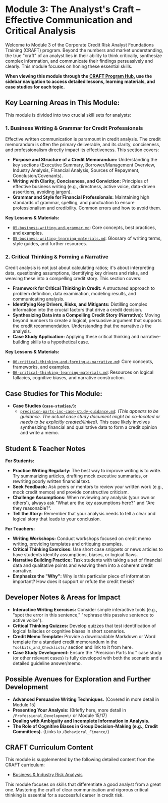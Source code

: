 # Module 3: The Analyst's Craft – Effective Communication and Critical Analysis

Welcome to Module 3 of the Corporate Credit Risk Analyst Foundations Training (CRAFT) program. Beyond the numbers and market understanding, the true "craft" of an analyst lies in their ability to think critically, synthesize complex information, and communicate their findings persuasively and clearly. This module focuses on honing these essential skills.

**When viewing this module through the [CRAFT Program Hub](../../index.html), use the sidebar navigation to access detailed lessons, learning materials, and case studies for each topic.**

## Key Learning Areas in This Module:

This module is divided into two crucial skill sets for analysts:

### 1. Business Writing & Grammar for Credit Professionals
Effective written communication is paramount in credit analysis. The credit memorandum is often the primary deliverable, and its clarity, conciseness, and professionalism directly impact its effectiveness. This section covers:
*   **Purpose and Structure of a Credit Memorandum:** Understanding the key sections (Executive Summary, Borrower/Management Overview, Industry Analysis, Financial Analysis, Sources of Repayment, Conclusion/Covenants).
*   **Writing with Clarity, Conciseness, and Conviction:** Principles of effective business writing (e.g., directness, active voice, data-driven assertions, avoiding jargon).
*   **Grammar and Style for Financial Professionals:** Maintaining high standards of grammar, spelling, and punctuation to ensure professionalism and credibility. Common errors and how to avoid them.

**Key Lessons & Materials:**
*   [`05-business-writing-and-grammar.md`](./05-business-writing-and-grammar.md): Core concepts, best practices, and examples.
*   [`05-business-writing-learning-materials.md`](./05-business-writing-learning-materials.md): Glossary of writing terms, style guides, and further resources.

### 2. Critical Thinking & Forming a Narrative
Credit analysis is not just about calculating ratios; it's about interpreting data, questioning assumptions, identifying key drivers and risks, and weaving these into a compelling credit story. This section covers:
*   **Framework for Critical Thinking in Credit:** A structured approach to problem definition, data examination, modeling results, and communicating analysis.
*   **Identifying Key Drivers, Risks, and Mitigants:** Distilling complex information into the crucial factors that drive a credit decision.
*   **Synthesizing Data into a Compelling Credit Story (Narrative):** Moving beyond numbers to create a logical, persuasive argument that supports the credit recommendation. Understanding that the narrative *is* the analysis.
*   **Case Study Application:** Applying these critical thinking and narrative-building skills to a hypothetical case.

**Key Lessons & Materials:**
*   [`06-critical-thinking-and-forming-a-narrative.md`](./06-critical-thinking-and-forming-a-narrative.md): Core concepts, frameworks, and examples.
*   [`06-critical-thinking-learning-materials.md`](./06-critical-thinking-learning-materials.md): Resources on logical fallacies, cognitive biases, and narrative construction.

## Case Studies for This Module:

*   **Case Studies (`case-studies/`):**
    *   [`precision-parts-inc-case-study-guidance.md`](./case-studies/precision-parts-inc-case-study-guidance.md): *(This appears to be guidance. The actual case study document might be co-located or needs to be explicitly created/linked).* This case likely involves synthesizing financial and qualitative data to form a credit opinion and write a memo.

<!-- Machine-readable indexing comment -->
<!-- Index: CRAFT Module 03; Topics: Business Writing, Grammar, Credit Memorandum, Critical Thinking, Narrative Development, Risk Identification -->

## Student & Teacher Notes

**For Students:**
*   **Practice Writing Regularly:** The best way to improve writing is to write. Try summarizing articles, drafting mock executive summaries, or rewriting poorly written financial text.
*   **Seek Feedback:** Ask peers or mentors to review your written work (e.g., mock credit memos) and provide constructive criticism.
*   **Challenge Assumptions:** When reviewing any analysis (your own or others'), always ask "What are the key assumptions here?" and "Are they reasonable?".
*   **Tell the Story:** Remember that your analysis needs to tell a clear and logical story that leads to your conclusion.

**For Teachers:**
*   **Writing Workshops:** Conduct workshops focused on credit memo writing, providing templates and critiquing examples.
*   **Critical Thinking Exercises:** Use short case snippets or news articles to have students identify assumptions, biases, or logical flaws.
*   **Narrative Building Practice:** Task students with taking a set of financial data and qualitative points and weaving them into a coherent credit narrative.
*   **Emphasize the "Why":** Why is this particular piece of information important? How does it support or refute the credit thesis?

## Developer Notes & Areas for Impact

*   **Interactive Writing Exercises:** Consider simple interactive tools (e.g., "spot the error in this sentence," "rephrase this passive sentence to active voice").
*   **Critical Thinking Quizzes:** Develop quizzes that test identification of logical fallacies or cognitive biases in short scenarios.
*   **Credit Memo Template:** Provide a downloadable Markdown or Word template for a standard credit memorandum in the `Toolkits_and_Checklists/` section and link to it from here.
*   **Case Study Development:** Ensure the "Precision Parts Inc." case study (or other relevant cases) is fully developed with both the scenario and a detailed guideline answer/memo.

## Possible Avenues for Exploration and Further Development

*   **Advanced Persuasive Writing Techniques.** (Covered in more detail in Module 15)
*   **Presenting Your Analysis:** (Briefly here, more detail in `/Professional_Development/` or Module 15/17)
*   **Dealing with Ambiguity and Incomplete Information in Analysis.**
*   **The Role of Cognitive Biases in Group Decision-Making (e.g., Credit Committees).** (Links to `/Behavioral_Finance/`)

## CRAFT Curriculum Content

This module is supplemented by the following detailed content from the CRAFT curriculum:

*   [Business & Industry Risk Analysis](./01_Business_and_Industry_Risk_Analysis.md)

This module focuses on skills that differentiate a good analyst from a great one. Mastering the craft of clear communication and rigorous critical thinking is essential for a successful career in credit risk.
